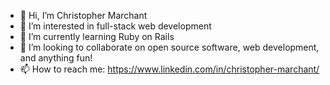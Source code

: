 - 👋 Hi, I’m Christopher Marchant
- 👀 I’m interested in full-stack web development
- 🌱 I’m currently learning Ruby on Rails
- 💞️ I’m looking to collaborate on open source software, web development, and anything fun!
- 📫 How to reach me: https://www.linkedin.com/in/christopher-marchant/
<!---
turbulentPanda/turbulentPanda is a ✨ special ✨ repository because its `README.md` (this file) appears on your GitHub profile.
You can click the Preview link to take a look at your changes.
--->
